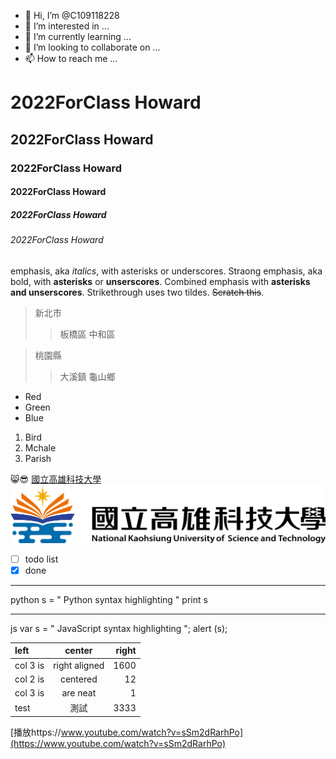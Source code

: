 - 👋 Hi, I’m @C109118228
- 👀 I’m interested in ...
- 🌱 I’m currently learning ...
- 💞️ I’m looking to collaborate on ...
- 📫 How to reach me ...

<!---
C109118228/C109118228 is a ✨ special ✨ repository because its `README.md` (this file) appears on your GitHub profile.
You can click the Preview link to take a look at your changes.
--->

# 2022ForClass Howard
## 2022ForClass Howard
### 2022ForClass Howard
#### 2022ForClass Howard
##### 2022ForClass Howard
###### 2022ForClass Howard

emphasis, aka *italics*, with asterisks or underscores.
Straong emphasis, aka bold, with **asterisks** or **unserscores**.
Combined emphasis with **asterisks and unserscores**.
Strikethrough uses two tildes. ~~Scratch this~~.


> 新北市
>>板橋區
>>中和區

> 桃園縣
>>大溪鎮
>>龜山鄉

* Red
* Green
* Blue

1. Bird
2. Mchale
3. Parish


😸😎
[國立高雄科技大學](https://www.nkust.edu.tw/)
![NKUST](nkust.png "nkust")
- [ ] todo list
- [x] done

***

python
s = " Python syntax highlighting "
print s
***

js
var s = " JavaScript syntax highlighting ";
alert (s);

| left | center | right |
| :------------- | :--------------------: | ------------:|
| col 3 is | right aligned | 1600 |
| col 2 is | centered | 12 |
| col 3 is | are neat | 1 |
| test | 測試 | 3333 |

[播放https://www.youtube.com/watch?v=sSm2dRarhPo](https://www.youtube.com/watch?v=sSm2dRarhPo)
